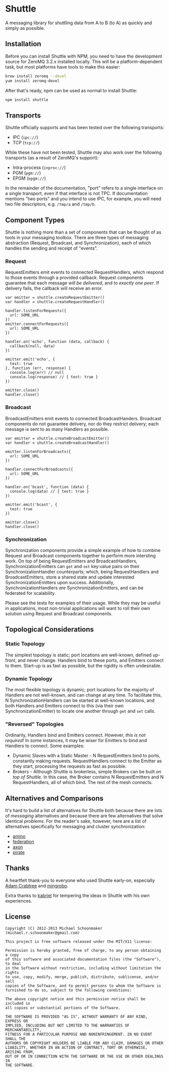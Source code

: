 # Shuttle

A messaging library for shuttling data from A to B (to A) as quickly and simply as possible.

## Installation

Before you can install Shuttle with NPM, you need to have the development source for ZeroMQ 3.2.x installed locally. This will be a platform-dependent task, but most platforms have tools to make this easier:

```bash
brew install zeromq --devel
yum install zeromq-devel
```

After that's ready, npm can be used as normal to install Shuttle:

```bash
npm install shuttle
```

## Transports

Shuttle officially supports and has been tested over the following transports:

 * IPC (`ipc://`)
 * TCP (`tcp://`)

While these have not been tested, Shuttle may also work over the following transports (as a result of ZeroMQ's support):

 * Intra-process (`inproc://`)
 * PGM (`pgm://`)
 * EPGM (`epgm://`)

In the remainder of the documentation, "port" refers to a single interface on a single transport, even if that interface is not TPC. If documentation mentions "two ports" and you intend to use IPC, for example, you will need two file descriptors, e.g. `/tmp/a` and `/tmp/b`.

## Component Types

Shuttle is nothing more than a set of components that can be thought of as tools in your messaging toolbox. There are three types of messaging abstraction (Request, Broadcast, and Synchronization), each of which handles the sending and receipt of "events".

### Request

RequestEmitters emit events to connected RequestHandlers, which respond to those events through a provided callback. Request components guarantee that each message _will be delivered_, and to _exactly one peer_. If delivery fails, the callback will receive an error.

```
var emitter = shuttle.createRequestEmitter()
var handler = shuttle.createRequestHandler()

handler.listenForRequests({
  url: SOME_URL
})
emitter.connectForRequests({
  url: SOME_URL
})

handler.on('echo', function (data, callback) {
  callback(null, data)
})

emitter.emit('echo', {
  test: true
}, function (err, response) {
  console.log(err) // null
  console.log(response) // { test: true }
})

emitter.close()
handler.close()
```

### Broadcast

BroadcastEmitters emit events to connected BroadcastHanders. Broadcast components do not guarantee delivery, nor do they restrict delivery; each message is sent to as many Handlers as possible.

```
var emitter = shuttle.createBroadcastEmitter()
var handler = shuttle.createBroadcastHandler()

emitter.listenForBroadcasts({
  url: SOME_URL
})

handler.connectForBroadcasts({
  url: SOME_URL
})

handler.on('bcast', function (data) {
  console.log(data) // { test: true }
})

emitter.emit('bcast', {
  test: true
})

emitter.close()
handler.close()
```

### Synchronization

Synchronization components provide a simple example of how to combine Request and Broadcast components together to perform more intersting work. On top of being RequestEmitters and BroadcastHandlers, SynchronizationEmitters can `get` and `set` key:value pairs on their SynchronizationHandler counterparts; which, being RequestHandlers and BroadcastEmitters, store a shared state and update interested SynchronizationEmitters upon success. Additionally, SynchronizationHandlers _are_ SynchronizationEmitters, and can be federated for scalability.

Please see the tests for examples of their usage. While they may be useful in applications, most non-trivial applications will want to roll their own solution using Request and Broadcast components.

## Topological Considerations

### Static Topology

The simplest topology is static; port locations are well-known, defined up-front, and never change. Handlers bind to these ports, and Emitters connect to them. Start-up is as fast as possible, but the rigidity is often undesirable.

### Dynamic Topology

The most flexible topology is dynamic; port locations for the majority of Handlers are not well-known, and can change at any time. To facilitate this, N SynchronizationHandlers can be started at well-known locations, and both Handlers and Emitters connect to this (via their own SynchronizationEmitter) to locate one another through `get` and `set` calls.

### "Reversed" Topologies

Ordinarily, Handlers bind and Emitters connect. However, _this is not required!_ In some instances, it may be wiser for Emitters to bind and Handlers to connect. Some examples:

 * Dynamic Slaves with a Static Master - N RequestEmitters bind to ports, constantly making requests. RequestHandlers connect to the Emitter as they start, processing the requests as fast as possible.
 * Brokers - Although Shuttle is brokerless, simple Brokers can be built _on top of Shuttle._ In this case, the Broker contains N RequestEmitters and N RequestHandlers, all of which bind. The rest of the mesh connects.

## Alternatives and Comparisons

It's hard to build a list of alternatives for Shuttle both because there are lots of _messaging_ alternatives and because there are few alternatives that solve identical _problems_. For the reader's sake, however, here are a list of alternatives specifically for messaging and cluster synchronization:

 * [amino](https://github.com/amino/amino)
 * [federation](https://github.com/jacobgroundwater/federation)
 * [axon](https://github.com/visionmedia/axon)
 * [pirate](https://npmjs.org/package/pirate)

## Thanks

A heartfelt thank-you to everyone who used Shuttle early-on, especially [Adam Crabtree](https://github.com/Crabdude) and [mingrobo](https://github.com/mingrobo).

Extra thanks to [kabriel](https://github.com/kabriel) for tempering the ideas in Shuttle with his own experiences.

## License

```
Copyright (C) 2012-2013 Michael Schoonmaker (michael.r.schoonmaker@gmail.com)

This project is free software released under the MIT/X11 license:

Permission is hereby granted, free of charge, to any person obtaining a copy
of this software and associated documentation files (the "Software"), to deal
in the Software without restriction, including without limitation the rights
to use, copy, modify, merge, publish, distribute, sublicense, and/or sell
copies of the Software, and to permit persons to whom the Software is
furnished to do so, subject to the following conditions:

The above copyright notice and this permission notice shall be included in
all copies or substantial portions of the Software.

THE SOFTWARE IS PROVIDED "AS IS", WITHOUT WARRANTY OF ANY KIND, EXPRESS OR
IMPLIED, INCLUDING BUT NOT LIMITED TO THE WARRANTIES OF MERCHANTABILITY,
FITNESS FOR A PARTICULAR PURPOSE AND NONINFRINGEMENT. IN NO EVENT SHALL THE
AUTHORS OR COPYRIGHT HOLDERS BE LIABLE FOR ANY CLAIM, DAMAGES OR OTHER
LIABILITY, WHETHER IN AN ACTION OF CONTRACT, TORT OR OTHERWISE, ARISING FROM,
OUT OF OR IN CONNECTION WITH THE SOFTWARE OR THE USE OR OTHER DEALINGS IN
THE SOFTWARE.
```
